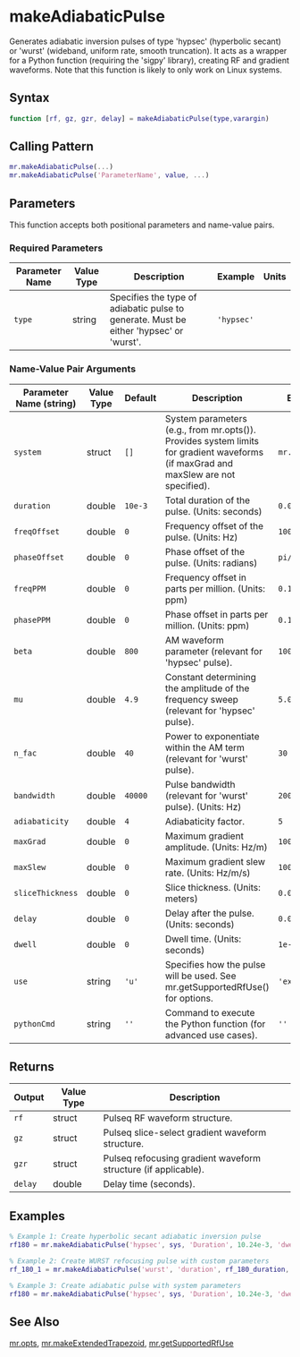 # makeAdiabaticPulse

Generates adiabatic inversion pulses of type 'hypsec' (hyperbolic secant) or 'wurst' (wideband, uniform rate, smooth truncation).  It acts as a wrapper for a Python function (requiring the 'sigpy' library), creating RF and gradient waveforms. Note that this function is likely to only work on Linux systems.

## Syntax

```matlab
function [rf, gz, gzr, delay] = makeAdiabaticPulse(type,varargin)
```

## Calling Pattern

```matlab
mr.makeAdiabaticPulse(...)
mr.makeAdiabaticPulse('ParameterName', value, ...)
```

## Parameters

This function accepts both positional parameters and name-value pairs.

### Required Parameters

| Parameter Name | Value Type | Description | Example | Units |
|------|------|-------------|---------|-------|
| `type` | string | Specifies the type of adiabatic pulse to generate.  Must be either 'hypsec' or 'wurst'. | `'hypsec'` |  |

### Name-Value Pair Arguments
| Parameter Name (string) | Value Type | Default | Description | Example |
|------|------|---------|-------------|---------|
| `system` | struct | `[]` | System parameters (e.g., from mr.opts()).  Provides system limits for gradient waveforms (if maxGrad and maxSlew are not specified). | `mr.opts()` |
| `duration` | double | `10e-3` | Total duration of the pulse. (Units: seconds) | `0.01` |
| `freqOffset` | double | `0` | Frequency offset of the pulse. (Units: Hz) | `100` |
| `phaseOffset` | double | `0` | Phase offset of the pulse. (Units: radians) | `pi/2` |
| `freqPPM` | double | `0` | Frequency offset in parts per million. (Units: ppm) | `0.1` |
| `phasePPM` | double | `0` | Phase offset in parts per million. (Units: ppm) | `0.1` |
| `beta` | double | `800` | AM waveform parameter (relevant for 'hypsec' pulse). | `1000` |
| `mu` | double | `4.9` | Constant determining the amplitude of the frequency sweep (relevant for 'hypsec' pulse). | `5.0` |
| `n_fac` | double | `40` | Power to exponentiate within the AM term (relevant for 'wurst' pulse). | `30` |
| `bandwidth` | double | `40000` | Pulse bandwidth (relevant for 'wurst' pulse). (Units: Hz) | `20000` |
| `adiabaticity` | double | `4` | Adiabaticity factor. | `5` |
| `maxGrad` | double | `0` | Maximum gradient amplitude. (Units: Hz/m) | `1000` |
| `maxSlew` | double | `0` | Maximum gradient slew rate. (Units: Hz/m/s) | `100000` |
| `sliceThickness` | double | `0` | Slice thickness. (Units: meters) | `0.005` |
| `delay` | double | `0` | Delay after the pulse. (Units: seconds) | `0.001` |
| `dwell` | double | `0` | Dwell time. (Units: seconds) | `1e-6` |
| `use` | string | `'u'` | Specifies how the pulse will be used.  See mr.getSupportedRfUse() for options. | `'excitation'` |
| `pythonCmd` | string | `''` | Command to execute the Python function (for advanced use cases). | `''` |

## Returns

| Output | Value Type | Description |
|--------|------|-------------|
| `rf` | struct | Pulseq RF waveform structure. |
| `gz` | struct | Pulseq slice-select gradient waveform structure. |
| `gzr` | struct | Pulseq refocusing gradient waveform structure (if applicable). |
| `delay` | double | Delay time (seconds). |

## Examples

```matlab
% Example 1: Create hyperbolic secant adiabatic inversion pulse
rf180 = mr.makeAdiabaticPulse('hypsec', sys, 'Duration', 10.24e-3, 'dwell', 1e-5, 'use', 'inversion');

% Example 2: Create WURST refocusing pulse with custom parameters
rf_180_1 = mr.makeAdiabaticPulse('wurst', 'duration', rf_180_duration, 'bandwidth', 6000, 'dwell', rf_180_duration/500, 'n_fac', 20, 'use', 'refocusing', 'system', system);

% Example 3: Create adiabatic pulse with system parameters
rf180 = mr.makeAdiabaticPulse('hypsec', sys, 'Duration', 10.24e-3, 'dwell', 1e-5, 'use', 'inversion');
```

## See Also

[mr.opts](opts.md), [mr.makeExtendedTrapezoid](makeExtendedTrapezoid.md), [mr.getSupportedRfUse](getSupportedRfUse.md)
